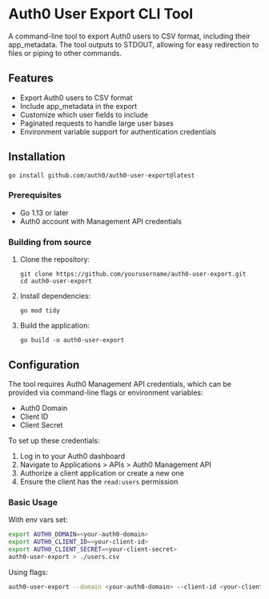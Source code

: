 # Auth0 User Export CLI Tool

A command-line tool to export Auth0 users to CSV format, including their app_metadata. The tool outputs to STDOUT, allowing for easy redirection to files or piping to other commands.

## Features

- Export Auth0 users to CSV format
- Include app_metadata in the export
- Customize which user fields to include
- Paginated requests to handle large user bases
- Environment variable support for authentication credentials

## Installation

```
go install github.com/auth0/auth0-user-export@latest
```

### Prerequisites

- Go 1.13 or later
- Auth0 account with Management API credentials

### Building from source

1. Clone the repository:
   ```
   git clone https://github.com/yourusername/auth0-user-export.git
   cd auth0-user-export
   ```

2. Install dependencies:
   ```
   go mod tidy
   ```

3. Build the application:
   ```
   go build -o auth0-user-export
   ```

## Configuration

The tool requires Auth0 Management API credentials, which can be provided via command-line flags or environment variables:

- Auth0 Domain
- Client ID
- Client Secret

To set up these credentials:

1. Log in to your Auth0 dashboard
2. Navigate to Applications > APIs > Auth0 Management API
3. Authorize a client application or create a new one
4. Ensure the client has the `read:users` permission

### Basic Usage 

With env vars set:
```bash
export AUTH0_DOMAIN=<your-auth0-domain>
export AUTH0_CLIENT_ID=<your-client-id>
export AUTH0_CLIENT_SECRET=<your-client-secret>
auth0-user-export > ./users.csv
```

Using flags:
```bash
auth0-user-export --domain <your-auth0-domain> --client-id <your-client-id> --client-secret <your-client-secret> > ./users.csv
```

